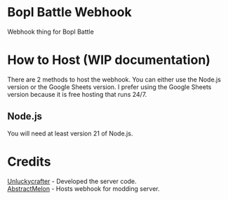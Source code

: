 # Bopl Battle Webhook
Webhook thing for Bopl Battle

# How to Host (WIP documentation)
There are 2 methods to host the webhook. You can either use the Node.js version or the Google Sheets version. I prefer using the Google Sheets version because it is free hosting that runs 24/7.

## Node.js
You will need at least version 21 of Node.js.  

# Credits
[Unluckycrafter](https://github.com/minidogg) - Developed the server code.  
[AbstractMelon](https://github.com/abstractmelon) - Hosts webhook for modding server.